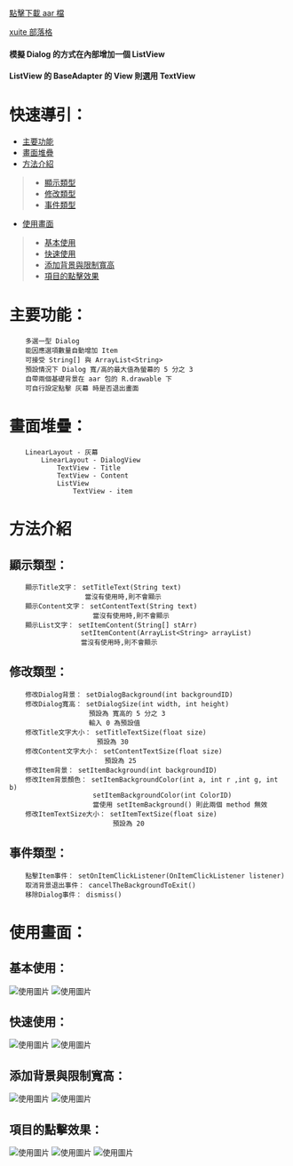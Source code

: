 
[點擊下載 aar 檔](https://drive.google.com/file/d/0BxLWenH1MuEeY2NJZXdJM3BwMk0/view?usp=sharing)

[ xuite 部落格](http://blog.xuite.net/kalian/code/519824158)

#### 模擬 Dialog 的方式在內部增加一個 ListView
#### ListView 的 BaseAdapter 的 View 則選用 TextView

# 快速導引：

 * [主要功能](#主要功能)
 * [畫面堆疊](#畫面堆疊)
 * [方法介紹](#方法介紹)
> * [顯示類型](#顯示類型)
> * [修改類型](#修改類型)
> * [事件類型](#事件類型)
 * [使用畫面](#使用畫面)
> * [基本使用](#基本使用)
> * [快速使用](#快速使用)
> * [添加背景與限制寬高](#添加背景與限制寬高)
> * [項目的點擊效果](#項目的點擊效果)

# 主要功能：

```
    多選一型 Dialog
    能因應選項數量自動增加 Item
    可接受 String[] 與 ArrayList<String>
    預設情況下 Dialog 寬/高的最大值為螢幕的 5 分之 3
    自帶兩個基礎背景在 aar 包的 R.drawable 下
    可自行設定點擊 灰幕 時是否退出畫面
```

# 畫面堆疊：

```
    LinearLayout - 灰幕
        LinearLayout - DialogView
            TextView - Title
            TextView - Content
            ListView
                TextView - item
```

# 方法介紹

## 顯示類型：

```
    顯示Title文字： setTitleText(String text)
                   當沒有使用時,則不會顯示
    顯示Content文字： setContentText(String text)
                     當沒有使用時,則不會顯示
    顯示List文字： setItemContent(String[] stArr)
                  setItemContent(ArrayList<String> arrayList)
                  當沒有使用時,則不會顯示
```

## 修改類型：

```
    修改Dialog背景： setDialogBackground(int backgroundID)
    修改Dialog寬高： setDialogSize(int width, int height)
                    預設為 寬高的 5 分之 3
                    輸入 0 為預設值
    修改Title文字大小： setTitleTextSize(float size)
                      預設為 30
    修改Content文字大小： setContentTextSize(float size)
                        預設為 25
    修改Item背景： setItemBackground(int backgroundID)
    修改Item背景顏色： setItemBackgroundColor(int a, int r ,int g, int b)
                     setItemBackgroundColor(int ColorID)
                     當使用 setItemBackground() 則此兩個 method 無效
    修改ItemTextSize大小： setItemTextSize(float size)
                          預設為 20
```

## 事件類型：

```
    點擊Item事件： setOnItemClickListener(OnItemClickListener listener)
    取消背景退出事件： cancelTheBackgroundToExit()
    移除Dialog事件： dismiss()
```

# 使用畫面：

## 基本使用：

![使用圖片](http://a.share.photo.xuite.net/kalian/1a8ed73/20226000/1166825123_x.jpg)
![使用圖片](http://a.share.photo.xuite.net/kalian/1a8ed74/20226000/1166825124_x.jpg)

## 快速使用：

![使用圖片](http://a.share.photo.xuite.net/kalian/1a8edf1/20226000/1166826017_x.jpg)
![使用圖片](http://a.share.photo.xuite.net/kalian/1a8ed20/20226000/1166824272_x.jpg)

## 添加背景與限制寬高：

![使用圖片](http://a.share.photo.xuite.net/kalian/1a8edf2/20226000/1166826018_x.jpg)
![使用圖片](http://a.share.photo.xuite.net/kalian/1a8ed61/20226000/1166824849_x.jpg)

## 項目的點擊效果：

![使用圖片](http://a.share.photo.xuite.net/kalian/1a8ed02/20226000/1166824754_x.jpg)
![使用圖片](http://a.share.photo.xuite.net/kalian/1a8edd9/20226000/1166825225_x.jpg)
![使用圖片](http://a.share.photo.xuite.net/kalian/1a8ed84/20226000/1166825908_x.jpg)

